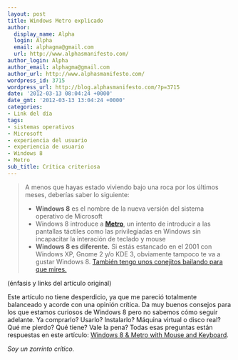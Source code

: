 ```yaml
---
layout: post
title: Windows Metro explicado
author:
  display_name: Alpha
  login: Alpha
  email: alphagma@gmail.com
  url: http://www.alphasmanifesto.com/
author_login: Alpha
author_email: alphagma@gmail.com
author_url: http://www.alphasmanifesto.com/
wordpress_id: 3715
wordpress_url: http://blog.alphasmanifesto.com/?p=3715
date: '2012-03-13 08:04:24 +0000'
date_gmt: '2012-03-13 13:04:24 +0000'
categories:
- Link del día
tags:
- sistemas operativos
- Microsoft
- experiencia del usuario
- experiencia de usuario
- Windows 8
- Metro
sub_title: Crítica criteriosa
---
```


> A menos que hayas estado viviendo bajo una roca por los últimos meses, deberías saber lo siguiente:
> 
> - **Windows 8** es el nombre de la nueva versión del sistema operativo de Microsoft
> - Windows 8 introduce a **[Metro](http://blogs.msdn.com/b/b8/archive/2011/08/31/designing-for-metro-style-and-the-desktop.aspx)**, un intento de introducir a las pantallas táctiles como las privilegiadas en Windows sin incapacitar la interación de teclado y mouse
> - **Windows 8 es diferente.** Si estás estancado en el 2001 con Windows XP, Gnome 2 y/o KDE 3, obviamente tampoco te va a gustar Windows 8. [También tengo unos conejitos bailando para que mires.](http://secunia.com/advisories/41986/)

(énfasis y links del artículo original)

Este artículo no tiene desperdicio, ya que me pareció totalmente balanceado y acorde con una opinión crítica. Da muy buenos consejos para los que estamos curiosos de Windows 8 pero no sabemos cómo seguir adelante. Ya comprarlo? Usarlo? Instalarlo? Máquina virtual o disco real? Qué me pierdo? Qué tiene? Vale la pena? Todas esas preguntas están respuestas en este artículo: [Windows 8 &amp; Metro with Mouse and Keyboard](http://blog.superuser.com/2012/03/09/win8-metro-review/).

_Soy un zorrinto crítico._
